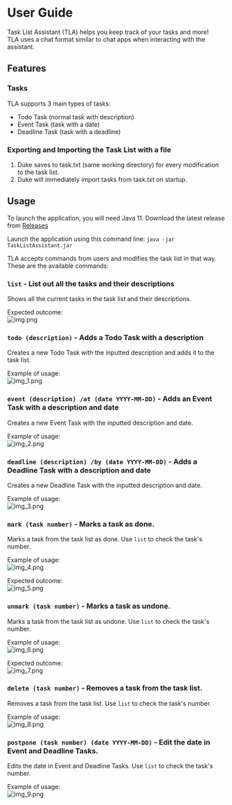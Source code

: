 # User Guide
Task List Assistant (TLA) helps you keep track of your tasks and more!\
TLA uses a chat format similar to chat apps when interacting with the assistant.

## Features 

### Tasks

TLA supports 3 main types of tasks:
- Todo Task (normal task with description)
- Event Task (task with a date)
- Deadline Task (task with a deadline)

### Exporting and Importing the Task List with a file
1. Duke saves to task.txt (same working directory) for every modification to the task list.
2. Duke will immediately import tasks from task.txt on startup.

## Usage

To launch the application, you will need Java 11. Download the latest release from [Releases](https://github.com/Kidsnd274/ip/releases)

Launch the application using this command line:
`java -jar TaskListAssistant.jar`

TLA accepts commands from users and modifies the task list in that way.\
These are the available commands:

### `list` - List out all the tasks and their descriptions

Shows all the current tasks in the task list and their descriptions.

Expected outcome:\
![img.png](img.png)

### `todo (description)` - Adds a Todo Task with a description

Creates a new Todo Task with the inputted description and adds it to the task list.

Example of usage:\
![img_1.png](img_1.png)

### `event (description) /at (date YYYY-MM-DD)` - Adds an Event Task with a description and date

Creates a new Event Task with the inputted description and date.

Example of usage:\
![img_2.png](img_2.png)

### `deadline (description) /by (date YYYY-MM-DD)` - Adds a Deadline Task with a description and date

Creates a new Deadline Task with the inputted description and date.

Example of usage:\
![img_3.png](img_3.png)

### `mark (task number)` - Marks a task as done.

Marks a task from the task list as done. Use `list` to check the task's number.

Example of usage:\
![img_4.png](img_4.png)

Expected outcome:\
![img_5.png](img_5.png)

### `unmark (task number)` - Marks a task as undone.

Marks a task from the task list as undone. Use `list` to check the task's number.

Example of usage:\
![img_6.png](img_6.png)

Expected outcome:\
![img_7.png](img_7.png)

### `delete (task number)` - Removes a task from the task list.

Removes a task from the task list. Use `list` to check the task's number.

Example of usage:\
![img_8.png](img_8.png)

### `postpone (task number) (date YYYY-MM-DD)` - Edit the date in Event and Deadline Tasks.

Edits the date in Event and Deadline Tasks. Use `list` to check the task's number.

Example of usage:\
![img_9.png](img_9.png)